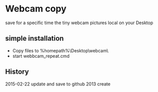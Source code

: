 # Webcam copy
save for a specific time the tiny webcam pictures local on your Desktop

## simple installation
* Copy files to %homepath%\Desktop\webcam\
* start webbcam_repeat.cmd

## History
2015-02-22	update and save to github
2013 create
